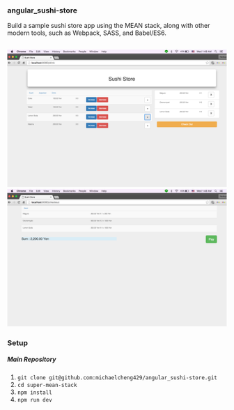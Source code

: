 ### angular_sushi-store

Build a sample sushi store app using the MEAN stack, along with other modern tools, such as Webpack, SASS, and Babel/ES6.

![sample](public/img/sample1.png)
![sample](public/img/sample2.png)
------------------

### Setup

##### Main Repository
1. `git clone git@github.com:michaelcheng429/angular_sushi-store.git`
2. `cd super-mean-stack`
3. `npm install`
4. `npm run dev`
